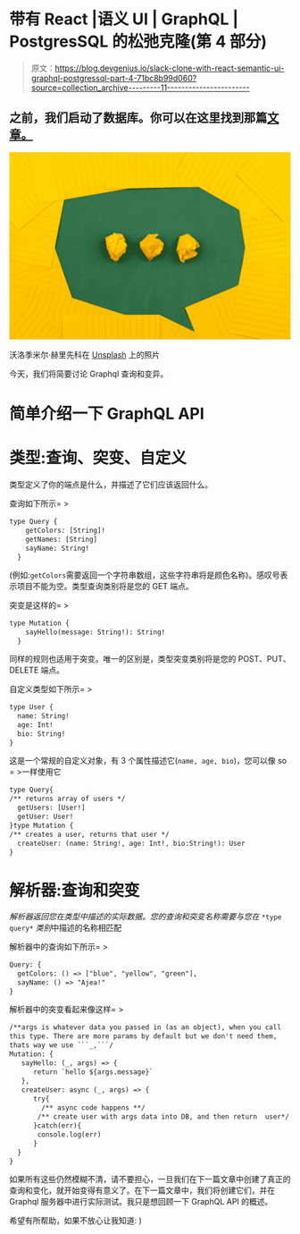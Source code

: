 # 带有 React |语义 UI | GraphQL | PostgresSQL 的松弛克隆(第 4 部分)

> 原文：<https://blog.devgenius.io/slack-clone-with-react-semantic-ui-graphql-postgressql-part-4-71bc8b99d060?source=collection_archive---------11----------------------->

## 之前，我们启动了数据库。你可以在这里找到那篇[文章。](https://medium.com/dev-genius/slack-clone-with-react-semantic-ui-graphql-postgressql-part-3-f42515446c80)

![](img/20839c740b90ba944468979690f01820.png)

沃洛季米尔·赫里先科在 [Unsplash](https://unsplash.com?utm_source=medium&utm_medium=referral) 上的照片

今天，我们将简要讨论 Graphql 查询和变异。

# 简单介绍一下 GraphQL API

# 类型:查询、突变、自定义

类型定义了你的端点是什么，并描述了它们应该返回什么。

查询如下所示= >

```
type Query {
    getColors: [String]!
    getNames: [String]
    sayName: String!
  }
```

(例如:`getColors`需要返回一个字符串数组，这些字符串将是颜色名称)。感叹号表示项目不能为空。类型查询类别将是您的 GET 端点。

突变是这样的= >

```
type Mutation {
    sayHello(message: String!): String!
  }
```

同样的规则也适用于突变。唯一的区别是，类型突变类别将是您的 POST、PUT、DELETE 端点。

自定义类型如下所示= >

```
type User {
  name: String!
  age: Int!
  bio: String!
}
```

这是一个常规的自定义对象，有 3 个属性描述它(`name, age, bio`)，您可以像 so = >一样使用它

```
type Query{
/** returns array of users */
  getUsers: [User!]
  getUser: User!
}type Mutation {
/** creates a user, returns that user */
  createUser: (name: String!, age: Int!, bio:String!): User
}
```

# 解析器:查询和突变

*解析器返回您在类型中描述的实际数据。您的查询和突变名称需要与您在* `*type query*` *类别*中描述的名称相匹配

解析器中的查询如下所示= >

```
Query: {
  getColors: () => ["blue", "yellow", "green"],
  sayName: () => "Ajea!"
}
```

解析器中的突变看起来像这样= >

```
/**args is whatever data you passed in (as an object), when you call this type. There are more params by default but we don't need them, thats way we use ```_,```/ 
Mutation: {
   sayHello: (_, args) => {
      return `hello ${args.message}`
   },
   createUser: async (_, args) => {
      try{
        /** async code happens **/
       /** create user with args data into DB, and then return  user*/
      }catch(err){
       console.log(err)
      }
  }
}
```

如果所有这些仍然模糊不清，请不要担心，一旦我们在下一篇文章中创建了真正的查询和变化，就开始变得有意义了。在下一篇文章中，我们将创建它们，并在 Graphql 服务器中进行实际测试。我只是想回顾一下 GraphQL API 的概述。

希望有所帮助，如果不放心让我知道: )